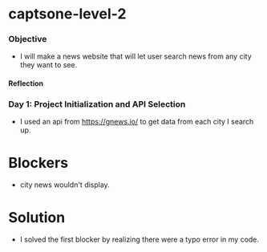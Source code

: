 # captsone-level-2

### Objective 
- I will make a news website that will let user search news from any city they want to see.

#### Reflection

### Day 1: Project Initialization and API Selection

- I used an api from https://gnews.io/ to get data from each city I search up.

# Blockers 
- city news wouldn't display.

# Solution
- I solved the first blocker by realizing there were a typo error in my code.